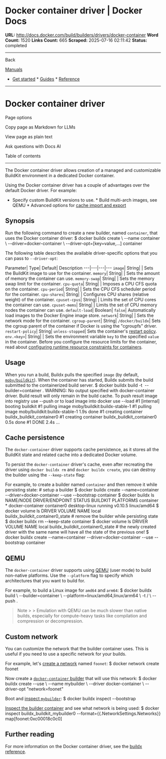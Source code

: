 # Docker container driver | Docker Docs

**URL:** http://docs.docker.com/build/builders/drivers/docker-container
**Word Count:** 1520
**Links Count:** 665
**Scraped:** 2025-07-16 02:11:42
**Status:** completed

---

Back

[Manuals](https://docs.docker.com/manuals/)

  * [Get started](http://docs.docker.com/get-started/)   * [Guides](http://docs.docker.com/guides/)   * [Reference](http://docs.docker.com/reference/)

* * *

# Docker container driver

Page options

Copy page as Markdown for LLMs

View page as plain text

Ask questions with Docs AI

Table of contents

* * *

The Docker container driver allows creation of a managed and customizable BuildKit environment in a dedicated Docker container.

Using the Docker container driver has a couple of advantages over the default Docker driver. For example:

  * Specify custom BuildKit versions to use.   * Build multi-arch images, see QEMU   * Advanced options for [cache import and export](https://docs.docker.com/build/cache/backends/)

## Synopsis

Run the following command to create a new builder, named `container`, that uses the Docker container driver:               $ docker buildx create \       --name container \       --driver=docker-container \       --driver-opt=[key=value,...]     container     

The following table describes the available driver-specific options that you can pass to `--driver-opt`:

Parameter| Type| Default| Description   ---|---|---|---   `image`| String| | Sets the BuildKit image to use for the container.   `memory`| String| | Sets the amount of memory the container can use.   `memory-swap`| String| | Sets the memory swap limit for the container.   `cpu-quota`| String| | Imposes a CPU CFS quota on the container.   `cpu-period`| String| | Sets the CPU CFS scheduler period for the container.   `cpu-shares`| String| | Configures CPU shares \(relative weight\) of the container.   `cpuset-cpus`| String| | Limits the set of CPU cores the container can use.   `cpuset-mems`| String| | Limits the set of CPU memory nodes the container can use.   `default-load`| Boolean| `false`| Automatically load images to the Docker Engine image store.   `network`| String| | Sets the network mode for the container.   `cgroup-parent`| String| `/docker/buildx`| Sets the cgroup parent of the container if Docker is using the "cgroupfs" driver.   `restart-policy`| String| `unless-stopped`| Sets the container's [restart policy](https://docs.docker.com/engine/containers/start-containers-automatically/#use-a-restart-policy).   `env.<key>`| String| | Sets the environment variable `key` to the specified `value` in the container.      Before you configure the resource limits for the container, read about [configuring runtime resource constraints for containers](http://docs.docker.com/engine/containers/resource_constraints/).

## Usage

When you run a build, Buildx pulls the specified `image` \(by default, [`moby/buildkit`](https://hub.docker.com/r/moby/buildkit)\). When the container has started, Buildx submits the build submitted to the containerized build server.               $ docker buildx build -t <image> --builder=container .     WARNING: No output specified with docker-container driver. Build result will only remain in the build cache. To push result image into registry use --push or to load image into docker use --load     #1 [internal] booting buildkit     #1 pulling image moby/buildkit:buildx-stable-1     #1 pulling image moby/buildkit:buildx-stable-1 1.9s done     #1 creating container buildx_buildkit_container0     #1 creating container buildx_buildkit_container0 0.5s done     #1 DONE 2.4s     ...     

## Cache persistence

The `docker-container` driver supports cache persistence, as it stores all the BuildKit state and related cache into a dedicated Docker volume.

To persist the `docker-container` driver's cache, even after recreating the driver using `docker buildx rm` and `docker buildx create`, you can destroy the builder using the `--keep-state` flag:

For example, to create a builder named `container` and then remove it while persisting state:               # setup a builder     $ docker buildx create --name=container --driver=docker-container --use --bootstrap     container     $ docker buildx ls     NAME/NODE       DRIVER/ENDPOINT              STATUS   BUILDKIT PLATFORMS     container *     docker-container       container0    desktop-linux                running  v0.10.5  linux/amd64     $ docker volume ls     DRIVER    VOLUME NAME     local     buildx_buildkit_container0_state          # remove the builder while persisting state     $ docker buildx rm --keep-state container     $ docker volume ls     DRIVER    VOLUME NAME     local     buildx_buildkit_container0_state          # the newly created driver with the same name will have all the state of the previous one!     $ docker buildx create --name=container --driver=docker-container --use --bootstrap     container     

## QEMU

The `docker-container` driver supports using [QEMU](https://www.qemu.org/) \(user mode\) to build non-native platforms. Use the `--platform` flag to specify which architectures that you want to build for.

For example, to build a Linux image for `amd64` and `arm64`:               $ docker buildx build \       --builder=container \       --platform=linux/amd64,linux/arm64 \       -t <registry>/<image> \       --push .     

> Note >  > Emulation with QEMU can be much slower than native builds, especially for compute-heavy tasks like compilation and compression or decompression.

## Custom network

You can customize the network that the builder container uses. This is useful if you need to use a specific network for your builds.

For example, let's [create a network](https://docs.docker.com/reference/cli/docker/network/create/) named `foonet`:               $ docker network create foonet     

Now create a [`docker-container` builder](https://docs.docker.com/reference/cli/docker/buildx/create/) that will use this network:               $ docker buildx create --use \       --name mybuilder \       --driver docker-container \       --driver-opt "network=foonet"     

Boot and [inspect `mybuilder`](https://docs.docker.com/reference/cli/docker/buildx/inspect/):               $ docker buildx inspect --bootstrap     

[Inspect the builder container](https://docs.docker.com/reference/cli/docker/inspect/) and see what network is being used:               $ docker inspect buildx_buildkit_mybuilder0 --format={{.NetworkSettings.Networks}}     map[foonet:0xc00018c0c0]     

## Further reading

For more information on the Docker container driver, see the [buildx reference](https://docs.docker.com/reference/cli/docker/buildx/create/#driver).